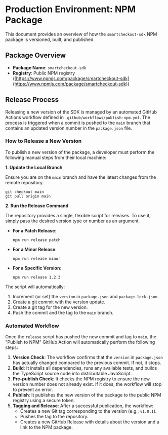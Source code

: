 # Production Environment: NPM Package

This document provides an overview of how the `smartcheckout-sdk` NPM package is versioned, built, and published.

## Package Overview

-   **Package Name**: `smartcheckout-sdk`
-   **Registry**: Public NPM registry ([https://www.npmjs.com/package/smartcheckout-sdk](https://www.npmjs.com/package/smartcheckout-sdk))

## Release Process

Releasing a new version of the SDK is managed by an automated GitHub Actions workflow defined in `.github/workflows/publish-npm.yml`. The process is triggered when a commit is pushed to the `main` branch that contains an updated version number in the `package.json` file.

### How to Release a New Version

To publish a new version of the package, a developer must perform the following manual steps from their local machine:

**1. Update the Local Branch**

Ensure you are on the `main` branch and have the latest changes from the remote repository.

```shell
git checkout main
git pull origin main
```

**2. Run the Release Command**

The repository provides a single, flexible script for releases. To use it, simply pass the desired version type or number as an argument.

-   **For a Patch Release**:
    ```shell
    npm run release patch
    ```

-   **For a Minor Release**:
    ```shell
    npm run release minor
    ```

-   **For a Specific Version**:
    ```shell
    npm run release 1.2.3
    ```

The script will automatically:
1.  Increment (or set) the `version` in `package.json` and `package-lock.json`.
2.  Create a git commit with the version update.
3.  Create a git tag for the new version.
4.  Push the commit and the tag to the `main` branch.

### Automated Workflow

Once the `release` script has pushed the new commit and tag to `main`, the "Publish to NPM" GitHub Action will automatically perform the following steps:

1.  **Version Check**: The workflow confirms that the `version` in `package.json` has actually changed compared to the previous commit. If not, it stops.
2.  **Build**: It installs all dependencies, runs any available tests, and builds the TypeScript source code into distributable JavaScript.
3.  **Pre-publish Check**: It checks the NPM registry to ensure the new version number does not already exist. If it does, the workflow will stop to prevent an error.
4.  **Publish**: It publishes the new version of the package to the public NPM registry using a secure token.
5.  **Tagging and Release**: After a successful publication, the workflow:
    -   Creates a new Git tag corresponding to the version (e.g., `v1.0.1`).
    -   Pushes the tag to the repository.
    -   Creates a new GitHub Release with details about the version and a link to the NPM package.
